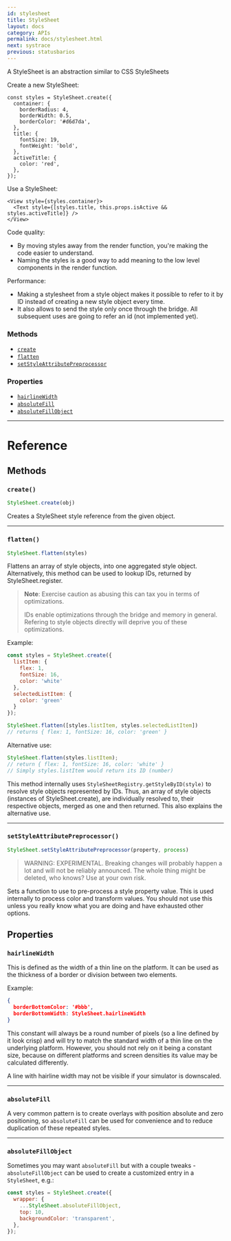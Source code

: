 ```yaml
---
id: stylesheet
title: StyleSheet
layout: docs
category: APIs
permalink: docs/stylesheet.html
next: systrace
previous: statusbarios
---
```


A StyleSheet is an abstraction similar to CSS StyleSheets

Create a new StyleSheet:

```
const styles = StyleSheet.create({
  container: {
    borderRadius: 4,
    borderWidth: 0.5,
    borderColor: '#d6d7da',
  },
  title: {
    fontSize: 19,
    fontWeight: 'bold',
  },
  activeTitle: {
    color: 'red',
  },
});
```

Use a StyleSheet:

```
<View style={styles.container}>
  <Text style={[styles.title, this.props.isActive && styles.activeTitle]} />
</View>
```

Code quality:

 - By moving styles away from the render function, you're making the code
 easier to understand.
 - Naming the styles is a good way to add meaning to the low level components
 in the render function.

Performance:

 - Making a stylesheet from a style object makes it possible to refer to it
by ID instead of creating a new style object every time.
 - It also allows to send the style only once through the bridge. All
subsequent uses are going to refer an id (not implemented yet).


### Methods

- [`create`](docs/stylesheet.html#create)
- [`flatten`](docs/stylesheet.html#flatten)
- [`setStyleAttributePreprocessor`](docs/stylesheet.html#setstyleattributepreprocessor)


### Properties

- [`hairlineWidth`](docs/stylesheet.html#hairlinewidth)
- [`absoluteFill`](docs/stylesheet.html#absolutefill)
- [`absoluteFillObject`](docs/stylesheet.html#absolutefillobject)




---

# Reference

## Methods

### `create()`

```javascript
StyleSheet.create(obj)
```


Creates a StyleSheet style reference from the given object.

---

### `flatten()`

```javascript
StyleSheet.flatten(styles)
```

Flattens an array of style objects, into one aggregated style object. Alternatively, this method can be used to lookup IDs, returned by StyleSheet.register.

> **Note**: 
> Exercise caution as abusing this can tax you in terms of optimizations.
>
> IDs enable optimizations through the bridge and memory in general. Refering to style objects directly will deprive you of these optimizations.

Example:

```javascript
const styles = StyleSheet.create({
  listItem: {
    flex: 1,
    fontSize: 16,
    color: 'white'
  },
  selectedListItem: {
    color: 'green'
  }
});

StyleSheet.flatten([styles.listItem, styles.selectedListItem])
// returns { flex: 1, fontSize: 16, color: 'green' }
```

Alternative use:

```javascript
StyleSheet.flatten(styles.listItem);
// return { flex: 1, fontSize: 16, color: 'white' }
// Simply styles.listItem would return its ID (number)
```

This method internally uses `StyleSheetRegistry.getStyleByID(style)` to resolve style objects represented by IDs. Thus, an array of style objects (instances of StyleSheet.create), are individually resolved to, their respective objects, merged as one and then returned. This also explains the alternative use.

---

### `setStyleAttributePreprocessor()`

```javascript
StyleSheet.setStyleAttributePreprocessor(property, process)
```

> WARNING: EXPERIMENTAL.
> Breaking changes will probably happen a lot and will not be reliably announced. The whole thing might be  deleted, who knows? Use at your own risk.

Sets a function to use to pre-process a style property value. This is used internally to process color and transform values. You should not use this unless you really know what you are doing and have exhausted other options.



## Properties

### `hairlineWidth`

This is defined as the width of a thin line on the platform. It can be used as the thickness of a border or division between two elements.

Example:

```json
{
  borderBottomColor: '#bbb',
  borderBottomWidth: StyleSheet.hairlineWidth
}
```

This constant will always be a round number of pixels (so a line defined by it look crisp) and will try to match the standard width of a thin line on the underlying platform. However, you should not rely on it being a constant size, because on different platforms and screen densities its value may be calculated differently.

A line with hairline width may not be visible if your simulator is downscaled.

---

### `absoluteFill`

A very common pattern is to create overlays with position absolute and zero positioning, so `absoluteFill` can be used for convenience and to reduce duplication of these repeated styles.



---

### `absoluteFillObject`

Sometimes you may want `absoluteFill` but with a couple tweaks - `absoluteFillObject` can be used to create a customized entry in a `StyleSheet`, e.g.:

```javascript
const styles = StyleSheet.create({
  wrapper: {
    ...StyleSheet.absoluteFillObject,
    top: 10,
    backgroundColor: 'transparent',
  },
});
```


